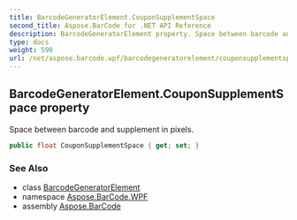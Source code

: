 ```yaml
---
title: BarcodeGeneratorElement.CouponSupplementSpace
second_title: Aspose.BarCode for .NET API Reference
description: BarcodeGeneratorElement property. Space between barcode and supplement in pixels
type: docs
weight: 590
url: /net/aspose.barcode.wpf/barcodegeneratorelement/couponsupplementspace/
---
```

## BarcodeGeneratorElement.CouponSupplementSpace property

Space between barcode and supplement in pixels.

```csharp
public float CouponSupplementSpace { get; set; }
```

### See Also

* class [BarcodeGeneratorElement](../)
* namespace [Aspose.BarCode.WPF](../../../aspose.barcode.wpf/)
* assembly [Aspose.BarCode](../../../)


